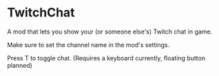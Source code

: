 # TwitchChat

A mod that lets you show your (or someone else's) Twitch chat in game.

Make sure to set the channel name in the mod's settings.

Press T to toggle chat. (Requires a keyboard currently, floating button planned)